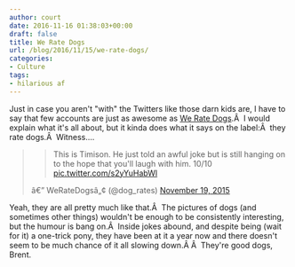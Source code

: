 ```yaml
---
author: court
date: 2016-11-16 01:38:03+00:00
draft: false
title: We Rate Dogs
url: /blog/2016/11/15/we-rate-dogs/
categories:
- Culture
tags:
- hilarious af
---
```


Just in case you aren't "with" the Twitters like those darn kids are, I have to say that few accounts are just as awesome as [We Rate Dogs](https://twitter.com/dog_rates).Â  I would explain what it's all about, but it kinda does what it says on the label:Â  they rate dogs.Â  Witness....




<blockquote>

> 
> This is Timison. He just told an awful joke but is still hanging on to the hope that you'll laugh with him. 10/10 [pic.twitter.com/s2yYuHabWl](https://t.co/s2yYuHabWl)
> 
> 
â€” WeRateDogsâ„¢ (@dog_rates) [November 19, 2015](https://twitter.com/dog_rates/status/667182792070062081)</blockquote>






Yeah, they are all pretty much like that.Â  The pictures of dogs (and sometimes other things) wouldn't be enough to be consistently interesting, but the humour is bang on.Â  Inside jokes abound, and despite being (wait for it) a one-trick pony, they have been at it a year now and there doesn't seem to be much chance of it all slowing down.Â Â  They're good dogs, Brent.



